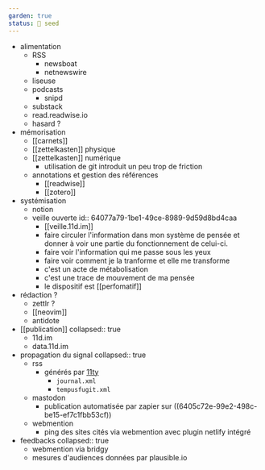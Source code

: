 ```yaml
---
garden: true
status: 🌱 seed
---
```


- alimentation
	- RSS
		- newsboat
		- netnewswire
	- liseuse
	- podcasts
		- snipd
	- substack
	- read.readwise.io
	- hasard ?
- mémorisation
	- [[carnets]]
	- [[zettelkasten]] physique
	- [[zettelkasten]] numérique
		- utilisation de git introduit un peu trop de friction
	- annotations et gestion des références
		- [[readwise]]
		- [[zotero]]
- systémisation
	- notion
	- veille ouverte
	  id:: 64077a79-1be1-49ce-8989-9d59d8bd4caa
		- [[veille.11d.im]]
		- faire circuler l'information dans mon système de pensée et donner à voir une partie du fonctionnement de celui-ci.
		- faire voir l'information qui me passe sous les yeux
		- faire voir comment je la tranforme et elle me transforme
		- c'est un acte de métabolisation
		- c'est une trace de mouvement de ma pensée
		- le dispositif est [[perfomatif]]
- rédaction ?
	- zettlr ?
	- [[neovim]]
	- antidote
- [[publication]]
  collapsed:: true
	- 11d.im
	- data.11d.im
- propagation du signal
  collapsed:: true
	- rss
		- générés par [11ty](https://www.11ty.dev/)
			- `journal.xml`
			- `tempusfugit.xml`
	- mastodon
		- publication automatisée par zapier sur ((6405c72e-99e2-498c-be15-ef7c1fbb53cf))
	- webmention
		- ping des sites cités via webmention avec plugin netlify intégré
- feedbacks
  collapsed:: true
	- webmention via bridgy
	- mesures d'audiences données par plausible.io